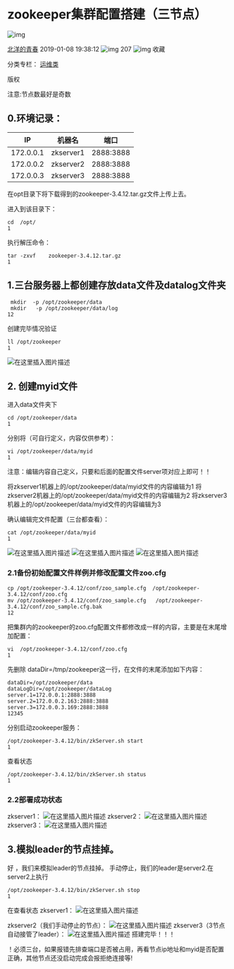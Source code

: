 # zookeeper集群配置搭建（三节点）

![img](https://csdnimg.cn/release/phoenix/template/new_img/original.png)

[北洋的青春](https://me.csdn.net/xzm5708796) 2019-01-08 19:38:12 ![img](https://csdnimg.cn/release/phoenix/template/new_img/articleReadEyes.png) 207 ![img](https://csdnimg.cn/release/phoenix/template/new_img/tobarCollect.png) 收藏

分类专栏： [运维类](https://blog.csdn.net/xzm5708796/category_8271040.html)

版权

注意:节点数最好是奇数

## 0.环境记录：

| IP        | 机器名    | 端口      |
| --------- | --------- | --------- |
| 172.0.0.1 | zkserver1 | 2888:3888 |
| 172.0.0.2 | zkserver2 | 2888:3888 |
| 172.0.0.3 | zkserver3 | 2888:3888 |

在opt目录下将下载得到的zookeeper-3.4.12.tar.gz文件上传上去。

进入到该目录下：

```
cd  /opt/
1
```

执行解压命令：

```
tar -zxvf    zookeeper-3.4.12.tar.gz
1
```

## 1.三台服务器上都创建存放data文件及datalog文件夹

```
 mkdir  -p /opt/zookeeper/data
 mkdir   -p /opt/zookeeper/data/log
12
```

创建完毕情况验证

```
ll /opt/zookeeper
1
```

![在这里插入图片描述](https://img-blog.csdnimg.cn/20190108192856666.png)

## 2. 创建myid文件

进入data文件夹下

```
cd /opt/zookeeper/data
1
```

分别将（可自行定义，内容仅供参考）：

```
vi /opt/zookeeper/data/myid
1
```

注意：编辑内容自己定义，只要和后面的配置文件server项对应上即可！！

将zkserver1机器上的/opt/zookeeper/data/myid文件的内容编辑为1
将zkserver2机器上的/opt/zookeeper/data/myid文件的内容编辑为2
将zkserver3机器上的/opt/zookeeper/data/myid文件的内容编辑为3

确认编辑完文件配置（三台都查看）：

```
cat /opt/zookeeper/data/myid
1
```

![在这里插入图片描述](https://img-blog.csdnimg.cn/20190108193118355.png)
![在这里插入图片描述](https://img-blog.csdnimg.cn/20190108193122174.png)
![在这里插入图片描述](https://img-blog.csdnimg.cn/20190108193126781.png)

### 2.1备份初始配置文件样例并修改配置文件zoo.cfg

```
cp /opt/zookeeper-3.4.12/conf/zoo_sample.cfg  /opt/zookeeper-3.4.12/conf/zoo.cfg
mv /opt/zookeeper-3.4.12/conf/zoo_sample.cfg   /opt/zookeeper-3.4.12/conf/zoo_sample.cfg.bak 
12
```

把集群内的zookeeper的zoo.cfg配置文件都修改成一样的内容，主要是在末尾增加配置：

```
vi  /opt/zookeeper-3.4.12/conf/zoo.cfg
1
```

先删除 dataDir=/tmp/zookeeper这一行，在文件的末尾添加如下内容：

```
dataDir=/opt/zookeeper/data
dataLogDir=/opt/zookeeper/dataLog
server.1=172.0.0.1:2888:3888
server.2=172.0.0.2.163:2888:3888
server.3=172.0.0.3.169:2888:3888
12345
```

分别启动zookeeper服务：

```
/opt/zookeeper-3.4.12/bin/zkServer.sh start
1
```

查看状态

```
/opt/zookeeper-3.4.12/bin/zkServer.sh status
1
```

### **2.2部署成功状态**

zkserver1：
![在这里插入图片描述](https://img-blog.csdnimg.cn/20190108193418360.png)
zkserver2：
![在这里插入图片描述](https://img-blog.csdnimg.cn/20190108193427285.png)
zkserver3：
![在这里插入图片描述](https://img-blog.csdnimg.cn/20190108193435442.png)

## 3.模拟leader的节点挂掉。

好 ，我们来模拟leader的节点挂掉。
手动停止，我们的leader是server2.在server2上执行

```
/opt/zookeeper-3.4.12/bin/zkServer.sh stop
1
```

在查看状态
zkserver1：
![在这里插入图片描述](https://img-blog.csdnimg.cn/20190108193723778.png)

zkserver2（我们手动停止的节点）：
![在这里插入图片描述](https://img-blog.csdnimg.cn/20190108193732540.png)
zkserver3（3节点自动接管了leader）：
![在这里插入图片描述](https://img-blog.csdnimg.cn/2019010819374142.png)
搭建完毕！！！



！必须三台，如果报错先排查端口是否被占用，再看节点ip地址和myid是否配置正确，其他节点还没启动完成会报拒绝连接等!